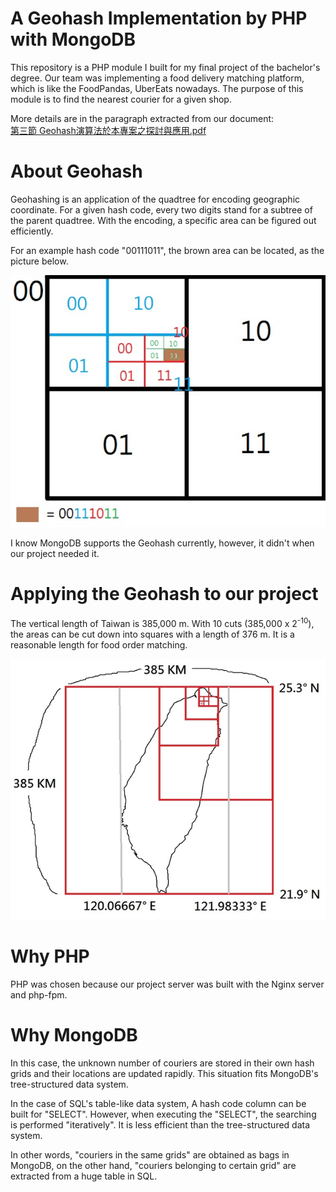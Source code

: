 # A Geohash Implementation by PHP with MongoDB

This repository is a PHP module I built for my final project of the bachelor's degree. Our team was implementing a food delivery matching platform, which is like the FoodPandas, UberEats nowadays. The purpose of this module is to find the nearest courier for a given shop.

More details are in the paragraph extracted from our document:  
[第三節 Geohash演算法於本專案之探討與應用.pdf](https://github.com/acker1019/InterviewDemo/blob/master/Geohash-php-mongodb/readme-resource/%E7%AC%AC%E4%B8%89%E7%AF%80%20Geohash%E6%BC%94%E7%AE%97%E6%B3%95%E6%96%BC%E6%9C%AC%E5%B0%88%E6%A1%88%E4%B9%8B%E6%8E%A2%E8%A8%8E%E8%88%87%E6%87%89%E7%94%A8.pdf)

# About Geohash
Geohashing is an application of the quadtree for encoding geographic coordinate. For a given hash code, every two digits stand for a subtree of the parent quadtree.
With the encoding, a specific area can be figured out efficiently.

For an example hash code "00111011",
the brown area can be located, as the picture below.

![Geohash Example](readme-resource/geo-grid.png "Geohash Example")

I know MongoDB supports the Geohash currently, however, it didn't when our project needed it.


# Applying the Geohash to our project

The vertical length of Taiwan is 385,000 m. With 10 cuts (385,000 x 2<sup>-10</sup>), the areas can be cut down into squares with a length of 376 m. It is a reasonable length for food order matching.

![Applying Geohash to project](readme-resource/tw-grid.png "Applying Geohash to project")


# Why PHP
PHP was chosen because our project server was built with the Nginx server and php-fpm.


# Why MongoDB
In this case, the unknown number of couriers are stored in their own hash grids and their locations are updated rapidly. This situation fits MongoDB's tree-structured data system.

In the case of SQL's table-like data system, A hash code column can be built for "SELECT". However, when executing the "SELECT", the searching is performed "iteratively". It is less efficient than the tree-structured data system.

In other words, "couriers in the same grids" are obtained as bags in MongoDB, on the other hand, "couriers belonging to certain grid" are extracted from a huge table in SQL.
